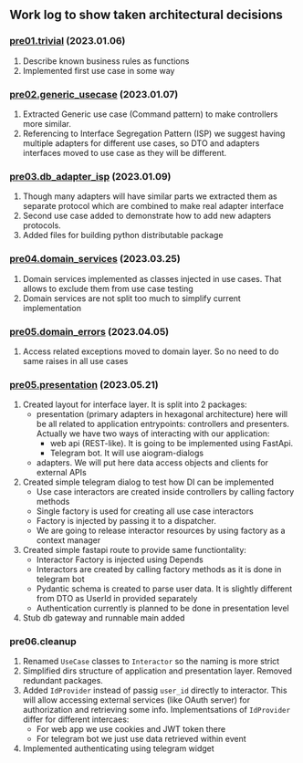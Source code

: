 ## Work log to show taken architectural decisions

### [pre01.trivial](../../../tree/pre01.trivial) (2023.01.06)

1. Describe known business rules as functions
2. Implemented first use case in some way

### [pre02.generic_usecase](../../../tree/pre02.generic_usecase) (2023.01.07)

1. Extracted Generic use case (Command pattern) to make controllers more
   similar.
2. Referencing to Interface Segregation Pattern (ISP) we suggest having
   multiple adapters for different use cases, so DTO and adapters interfaces
   moved to use case as they will be different.

### [pre03.db_adapter_isp](../../../tree/pre03.db_adapter_isp) (2023.01.09)

1. Though many adapters will have similar parts we extracted them as separate
   protocol which are combined to make real adapter interface
2. Second use case added to demonstrate how to add new adapters protocols.
3. Added files for building python distributable package

### [pre04.domain_services](../../../tree/pre04.domain_services) (2023.03.25)

1. Domain services implemented as classes injected in use cases. That allows to
   exclude them from use case testing
2. Domain services are not split too much to simplify current implementation

### [pre05.domain_errors](../../../tree/pre05.domain_errors) (2023.04.05)

1. Access related exceptions moved to domain layer. So no need to do same
   raises in all use cases

### [pre05.presentation](../../../tree/pre05.presentation) (2023.05.21)

1. Created layout for interface layer. It is split into 2 packages:
    * presentation (primary adapters in hexagonal architecture) here will be
      all related to application entrypoints: controllers and presenters.
      Actually we have two ways of interacting with our application:
        * web api (REST-like). It is going to be implemented using FastApi.
        * Telegram bot. It will use aiogram-dialogs
    * adapters. We will put here data access objects and clients for external
      APIs
2. Created simple telegram dialog to test how DI can be implemented
    * Use case interactors are created inside controllers by calling factory
      methods
    * Single factory is used for creating all use case interactors
    * Factory is injected by passing it to a dispatcher.
    * We are going to release interactor resources by using factory as a
      context manager
3. Created simple fastapi route to provide same functiontality:
    * Interactor Factory is injected using Depends
    * Interactors are created by calling factory methods as it is done in
      telegram bot
    * Pydantic schema is created to parse user data. It is slightly different
      from DTO as UserId in provided separately
    * Authentication currently is planned to be done in presentation level
3. Stub db gateway and runnable main added

### pre06.cleanup

1. Renamed `UseCase` classes to `Interactor` so the naming is more strict
2. Simplified dirs structure of application and presentation layer. Removed redundant packages.
3. Added `IdProvider` instead of passig `user_id` directly to interactor. This will allow accessing external services (like OAuth server) for authorization and retrieving some info. Implementsations of `IdProvider` differ for different intercaes:
   * For web app we use cookies and JWT token there
   * For telegram bot we just use data retrieved within event
4. Implemented authenticating using telegram widget
